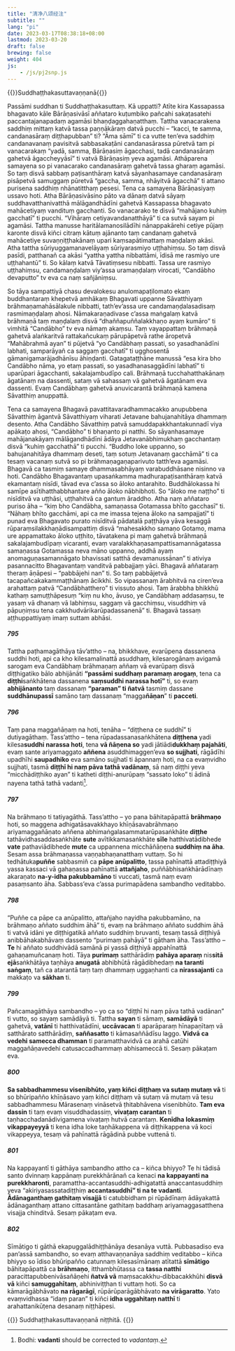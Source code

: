 ```yaml
---
title: "清净八颂经注"
subtitle: ""
lang: "pi"
date: 2023-03-17T08:38:18+08:00
lastmod: 2023-03-20
draft: false
brewing: false
weight: 404
js:
    - /js/pj2snp.js
---
```


{{<subtitle>}}Suddhaṭṭhakasuttavaṇṇanā{{</subtitle>}}

Passāmi suddhan ti Suddhaṭṭhakasuttaṃ. Kā uppatti? Atīte kira Kassapassa bhagavato kāle Bārāṇasivāsī aññataro kuṭumbiko pañcahi sakaṭasatehi paccantajanapadaṃ agamāsi bhaṇḍaggahaṇatthaṃ. Tattha vanacarakena saddhiṃ mittaṃ katvā tassa paṇṇākāraṃ datvā pucchi – “kacci, te samma, candanasāraṃ diṭṭhapubban” ti? “Āma sāmī” ti ca vutte ten’eva saddhiṃ candanavanaṃ pavisitvā sabbasakaṭāni candanasārassa pūretvā tam pi vanacarakaṃ “yadā, samma, Bārāṇasiṃ āgacchasi, tadā candanasāraṃ gahetvā āgaccheyyāsī” ti vatvā Bārāṇasiṃ yeva agamāsi. Athāparena samayena so pi vanacarako candanasāraṃ gahetvā tassa gharaṃ agamāsi. So taṃ disvā sabbaṃ paṭisanthāraṃ katvā sāyanhasamaye candanasāraṃ pisāpetvā samuggaṃ pūretvā “gaccha, samma, nhāyitvā āgacchā” ti attano purisena saddhiṃ nhānatitthaṃ pesesi. Tena ca samayena Bārāṇasiyaṃ ussavo hoti. Atha Bārāṇasivāsino pāto va dānaṃ datvā sāyaṃ suddhavatthanivatthā mālāgandhādīni gahetvā Kassapassa bhagavato mahācetiyaṃ vandituṃ gacchanti. So vanacarako te disvā “mahājano kuhiṃ gacchatī” ti pucchi. “Vihāraṃ cetiyavandanatthāyā” ti ca sutvā sayam pi agamāsi. Tattha manusse haritālamanosilādīhi nānappakārehi cetiye pūjaṃ karonte disvā kiñci citraṃ kātuṃ ajānanto taṃ candanaṃ gahetvā mahācetiye suvaṇṇiṭṭhakānaṃ upari kaṃsapātimattaṃ maṇḍalaṃ akāsi. Atha tattha sūriyuggamanavelāyaṃ sūriyarasmiyo uṭṭhahiṃsu. So taṃ disvā pasīdi, patthanañ ca akāsi “yattha yattha nibbattāmi, īdisā me rasmiyo ure uṭṭhahantū” ti. So kālaṃ katvā Tāvatiṃsesu nibbatti. Tassa ure rasmiyo uṭṭhahiṃsu, candamaṇḍalaṃ viy’assa uramaṇḍalaṃ virocati, “Candābho devaputto” tv eva ca naṃ sañjāniṃsu.

So tāya sampattiyā chasu devalokesu anulomapaṭilomato ekaṃ buddhantaraṃ khepetvā amhākaṃ Bhagavati uppanne Sāvatthiyaṃ brāhmaṇamahāsālakule nibbatti, tath’ev’assa ure candamaṇḍalasadisaṃ rasmimaṇḍalaṃ ahosi. Nāmakaraṇadivase c’assa maṅgalaṃ katvā brāhmaṇā taṃ maṇḍalaṃ disvā “dhaññapuññalakkhaṇo ayaṃ kumāro” ti vimhitā “Candābho” tv eva nāmaṃ akaṃsu. Taṃ vayappattaṃ brāhmaṇā gahetvā alaṅkaritvā rattakañcukaṃ pārupāpetvā rathe āropetvā “Mahābrahmā ayan” ti pūjetvā “yo Candābhaṃ passati, so yasadhanādīni labhati, samparāyañ ca saggaṃ gacchatī” ti ugghosentā gāmanigamarājadhānīsu āhiṇḍanti. Gatagataṭṭhāne manussā “esa kira bho Candābho nāma, yo etaṃ passati, so yasadhanasaggādīni labhatī” ti uparūpari āgacchanti, sakalajambudīpo cali. Brāhmaṇā tucchahatthakānaṃ āgatānaṃ na dassenti, sataṃ vā sahassaṃ vā gahetvā āgatānam eva dassenti. Evaṃ Candābhaṃ gahetvā anuvicarantā brāhmaṇā kamena Sāvatthiṃ anuppattā.

Tena ca samayena Bhagavā pavattitavaradhammacakko anupubbena Sāvatthiṃ āgantvā Sāvatthiyaṃ viharati Jetavane bahujanahitāya dhammaṃ desento. Atha Candābho Sāvatthiṃ patvā samuddapakkhantakunnadī viya apākaṭo ahosi, “Candābho” ti bhaṇanto pi natthi. So sāyanhasamaye mahājanakāyaṃ mālāgandhādīni ādāya Jetavanābhimukhaṃ gacchantaṃ disvā “kuhiṃ gacchathā” ti pucchi. “Buddho loke uppanno, so bahujanahitāya dhammaṃ deseti, taṃ sotuṃ Jetavanaṃ gacchāmā” ti ca tesaṃ vacanaṃ sutvā so pi brāhmaṇagaṇaparivuto tatth’eva agamāsi. Bhagavā ca tasmiṃ samaye dhammasabhāyaṃ varabuddhāsane nisinno va hoti. Candābho Bhagavantaṃ upasaṅkamma madhurapaṭisanthāraṃ katvā ekamantaṃ nisīdi, tāvad eva c’assa so āloko antarahito. Buddhālokassa hi samīpe asītihatthabbhantare añño āloko nābhibhoti. So “āloko me naṭṭho” ti nisīditvā va uṭṭhāsi, uṭṭhahitvā ca gantum āraddho. Atha naṃ aññataro puriso āha – “kiṃ bho Candābha, samaṇassa Gotamassa bhīto gacchasī” ti. “Nāhaṃ bhīto gacchāmi, api ca me imassa tejena āloko na sampajjatī” ti punad eva Bhagavato purato nisīditvā pādatalā paṭṭhāya yāva kesaggā rūparaṃsilakkhaṇādisampattiṃ disvā “mahesakkho samaṇo Gotamo, mama ure appamattako āloko uṭṭhito, tāvatakena pi maṃ gahetvā brāhmaṇā sakalajambudīpaṃ vicaranti, evaṃ varalakkhaṇasampattisamannāgatassa samaṇassa Gotamassa neva māno uppanno, addhā ayaṃ anomaguṇasamannāgato bhavissati satthā devamanussānan” ti ativiya pasannacitto Bhagavantaṃ vanditvā pabbajjaṃ yāci. Bhagavā aññataraṃ theraṃ āṇāpesi – “pabbājehi nan” ti. So taṃ pabbājetvā tacapañcakakammaṭṭhānaṃ ācikkhi. So vipassanaṃ ārabhitvā na ciren’eva arahattaṃ patvā “Candābhatthero” ti vissuto ahosi. Taṃ ārabbha bhikkhū kathaṃ samuṭṭhāpesuṃ “kiṃ nu kho, āvuso, ye Candābhaṃ addasaṃsu, te yasaṃ vā dhanaṃ vā labhiṃsu, saggaṃ vā gacchiṃsu, visuddhiṃ vā pāpuṇiṃsu tena cakkhudvārikarūpadassanenā” ti. Bhagavā tassaṃ aṭṭhuppattiyaṃ imaṃ suttam abhāsi.

##### 795

Tattha paṭhamagāthāya tāv’attho – na, bhikkhave, evarūpena dassanena suddhi hoti, api ca kho kilesamalinattā asuddhaṃ, kilesarogānaṃ avigamā sarogam eva Candābhaṃ brāhmaṇaṃ aññaṃ vā evarūpaṃ disvā diṭṭhigatiko bālo abhijānāti **“passāmi suddhaṃ paramaṃ arogaṃ**, tena ca **diṭṭhi**saṅkhātena dassanena **saṃsuddhi narassa hotī”** ti, so evaṃ **abhijānanto** taṃ dassanaṃ **“paraman” ti ñatvā** tasmiṃ dassane **suddhānupassī** samāno taṃ dassanaṃ “magga**ñāṇan**” ti **pacceti**.

##### 796

Taṃ pana maggañāṇaṃ na hoti, tenāha – “diṭṭhena ce suddhī” ti dutiyagāthaṃ. Tass’attho – tena rūpadassanasaṅkhātena **diṭṭhena** yadi kilesa**suddhi narassa hoti**, tena **vā ñāṇena so** yadi jātiādi**dukkhaṃ pajahāti**, evaṃ sante ariyamaggato **aññena** asuddhimaggen’eva **so sujjhati**, rāgādīhi upadhīhi **saupadhiko** eva samāno sujjhatī ti āpannaṃ hoti, na ca evaṃvidho sujjhati, tasmā **diṭṭhī hi naṃ pāva tathā vadānaṃ**, sā naṃ diṭṭhi yeva “micchādiṭṭhiko ayan” ti katheti diṭṭhi-anurūpaṃ “sassato loko” ti ādinā nayena tathā tathā vadanti[^1].

[^1]: Bodhi: **vadanti** should be corrected to *vadantaṃ*.

##### 797

Na brāhmaṇo ti tatiyagāthā. Tass’attho – yo pana bāhitapāpattā **brāhmaṇo** hoti, so maggena adhigatāsavakkhayo khīṇāsavabrāhmaṇo ariyamaggañāṇato aññena abhimaṅgalasammatarūpasaṅkhāte **diṭṭhe** tathāvidhasaddasaṅkhāte **sute** avītikkamasaṅkhāte **sīle** hatthivatādibhede **vate** pathaviādibhede **mute** ca uppannena micchāñāṇena **suddhiṃ na āha**. Sesam assa brāhmaṇassa vaṇṇabhaṇanatthaṃ vuttaṃ. So hi tedhātuka**puññe** sabbasmiñ ca **pāpe anūpalitto**, tassa pahīnattā attadiṭṭhiyā yassa kassaci vā gahaṇassa pahīnattā **attañjaho**, puññābhisaṅkhārādīnaṃ akaraṇato **na-y-idha pakubbamāno** ti vuccati, tasmā naṃ evaṃ pasaṃsanto āha. Sabbass’eva c’assa purimapādena sambandho veditabbo.

##### 798

“Puññe ca pāpe ca anūpalitto, attañjaho nayidha pakubbamāno, na brāhmaṇo aññato suddhim āhā” ti, evaṃ na brāhmaṇo aññato suddhim āhā ti vatvā idāni ye diṭṭhigatikā aññato suddhiṃ bruvanti, tesaṃ tassā diṭṭhiyā anibbāhakabhāvaṃ dassento “purimaṃ pahāyā” ti gātham āha. Tass’attho – **Te** hi aññato suddhivādā samānā pi yassā diṭṭhiyā appahīnattā gahaṇamuñcanaṃ hoti. Tāya **purimaṃ** satthārādiṃ **pahāya aparaṃ** nis**sitā ejā**saṅkhātāya taṇhāya **anugatā** abhibhūtā rāgādibhedaṃ **na taranti saṅgaṃ**, tañ ca atarantā taṃ taṃ dhammaṃ uggaṇhanti ca **nirassajanti** ca makkaṭo va **sākhan** ti.

##### 799

Pañcamagāthāya sambandho – yo ca so “diṭṭhī hi naṃ pāva tathā vadānan” ti vutto, so sayaṃ samādāyā ti. Tattha **sayan** ti sāmaṃ, **samādāyā** ti gahetvā, **vatānī** ti hatthivatādīni, **uccāvacan** ti aparāparaṃ hīnapaṇītaṃ vā satthārato satthārādiṃ, **saññasatto** ti kāmasaññādīsu laggo. **Vidvā ca vedehi samecca dhamman** ti paramatthavidvā ca arahā catūhi maggañāṇavedehi catusaccadhammaṃ abhisameccā ti. Sesaṃ pākaṭam eva.

##### 800

**Sa sabbadhammesu visenibhūto, yaṃ kiñci diṭṭhaṃ va sutaṃ mutaṃ vā** ti so bhūripañño khīṇāsavo yaṃ kiñci diṭṭhaṃ vā sutaṃ vā mutaṃ vā tesu sabbadhammesu Mārasenaṃ vināsetvā ṭhitabhāvena visenibhūto. **Tam eva dassin** ti taṃ evaṃ visuddhadassiṃ, **vivaṭaṃ carantan** ti taṇhacchadanādivigamena vivaṭaṃ hutvā carantaṃ. **Kenīdha lokasmiṃ vikappayeyyā** ti kena idha loke taṇhākappena vā diṭṭhikappena vā koci vikappeyya, tesaṃ vā pahīnattā rāgādinā pubbe vuttenā ti.

##### 801

Na kappayantī ti gāthāya sambandho attho ca – kiñca bhiyyo? Te hi tādisā santo dvinnaṃ kappānaṃ purekkhārānañ ca kenaci **na kappayanti na purekkharonti**, paramattha-accantasuddhi-adhigatattā anaccantasuddhiṃ yeva “akiriyasassatadiṭṭhiṃ **accantasuddhī” ti na te vadanti**. **Ādānaganthaṃ gathitaṃ visajjā** ti catubbidham pi rūpādīnaṃ ādāyakattā ādānaganthaṃ attano cittasantāne gathitaṃ baddhaṃ ariyamaggasatthena visajja chinditvā. Sesaṃ pākaṭam eva.

##### 802

Sīmātigo ti gāthā ekapuggalādhiṭṭhānāya desanāya vuttā. Pubbasadiso eva pan’assā sambandho, so evaṃ atthavaṇṇanāya saddhiṃ veditabbo – kiñca bhiyyo so īdiso bhūripañño catunnaṃ kilesasīmānaṃ atītattā **sīmātigo** bāhitapāpattā ca **brāhmaṇo**, itthambhūtassa ca **tassa natthi** paracittapubbenivāsañāṇehi **ñatvā vā** maṃsacakkhu-dibbacakkhūhi **disvā vā** kiñci **samuggahītaṃ**, abhiniviṭṭhan ti vuttaṃ hoti. So ca kāmarāgābhāvato **na rāgarāgī**, rūpārūparāgābhāvato **na virāgaratto**. Yato evaṃvidhassa “idaṃ paran” ti kiñci **idha uggahitaṃ natthī** ti arahattanikūṭena desanaṃ niṭṭhāpesi.

{{<eof>}}
    Suddhaṭṭhakasuttavaṇṇanā niṭṭhitā.
{{</eof>}}